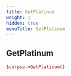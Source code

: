 ```yaml
---
title: GetPlatinum
weight: 1
hidden: true
menuTitle: GetPlatinum
---
```

## GetPlatinum
```perl
$corpse->GetPlatinum()
```